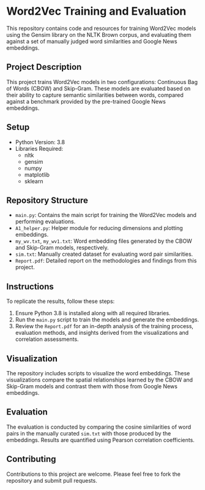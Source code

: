 # Word2Vec Training and Evaluation

This repository contains code and resources for training Word2Vec models using the Gensim library on the NLTK Brown corpus, and evaluating them against a set of manually judged word similarities and Google News embeddings.

## Project Description

This project trains Word2Vec models in two configurations: Continuous Bag of Words (CBOW) and Skip-Gram. These models are evaluated based on their ability to capture semantic similarities between words, compared against a benchmark provided by the pre-trained Google News embeddings.

## Setup

- Python Version: 3.8
- Libraries Required:
  - nltk
  - gensim
  - numpy
  - matplotlib
  - sklearn

## Repository Structure

- `main.py`: Contains the main script for training the Word2Vec models and performing evaluations.
- `A1_helper.py`: Helper module for reducing dimensions and plotting embeddings.
- `my_wv.txt`, `my_wv1.txt`: Word embedding files generated by the CBOW and Skip-Gram models, respectively.
- `sim.txt`: Manually created dataset for evaluating word pair similarities.
- `Report.pdf`: Detailed report on the methodologies and findings from this project.

## Instructions

To replicate the results, follow these steps:

1. Ensure Python 3.8 is installed along with all required libraries.
2. Run the `main.py` script to train the models and generate the embeddings.
3. Review the `Report.pdf` for an in-depth analysis of the training process, evaluation methods, and insights derived from the visualizations and correlation assessments.

## Visualization

The repository includes scripts to visualize the word embeddings. These visualizations compare the spatial relationships learned by the CBOW and Skip-Gram models and contrast them with those from Google News embeddings.

## Evaluation

The evaluation is conducted by comparing the cosine similarities of word pairs in the manually curated `sim.txt` with those produced by the embeddings. Results are quantified using Pearson correlation coefficients.

## Contributing

Contributions to this project are welcome. Please feel free to fork the repository and submit pull requests.
